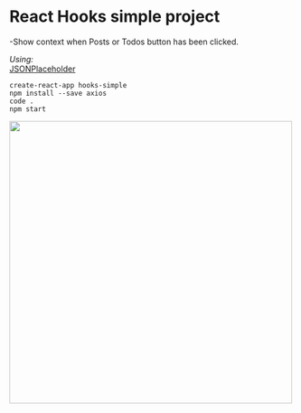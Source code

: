 # React Hooks simple project

-Show context when Posts or Todos button has been clicked.

_Using:_\
[JSONPlaceholder](https://jsonplaceholder.typicode.com/)

```
create-react-app hooks-simple
npm install --save axios
code .
npm start
```

<img src="public/img/hooks.png" width="500" >
